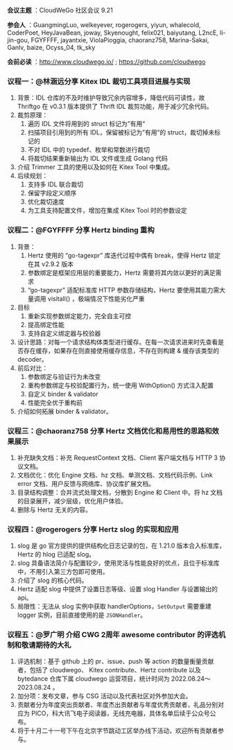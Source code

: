 **会议主题** ：CloudWeGo 社区会议 9.21

**参会人** ：GuangmingLuo, welkeyever, rogerogers, yiyun, whalecold, CoderPoet, HeyJavaBean, joway, Skyenought, felix021, baiyutang, L2ncE, li-jin-gou, FGYFFFF, jayantxie, ViolaPioggia, chaoranz758, Marina-Sakai, Ganlv, baize, Ocyss_04, tk_sky

**会前必读** ：http://www.cloudwego.io/ ; https://github.com/cloudwego

### 议程一：@林涵远分享 Kitex IDL 裁切工具项目进展与实现

1. 背景：IDL 仓库的不及时维护导致冗余内容增多，降低代码可读性，故 Thriftgo 在 v0.3.1 版本提供了 Thrift IDL 裁剪功能，用于减少冗余代码。
2. 裁剪原理：
	1. 遍历 IDL 文件将用到的 struct 标记为”有用“
	2. 扫描项目引用到的所有 IDL，保留被标记为”有用“的 struct，裁切掉未标记的
	3. 不对 IDL 中的 typedef、枚举和常数进行裁切
	4. 将裁切结果重新输出为 IDL 文件或生成 Golang 代码
3. 介绍 Trimmer 工具的使用以及如何在 Kitex Tool 中集成。
4. 后续规划：
	1. 支持多 IDL 联合裁切
	2. 保留字段定义顺序
	3. 优化裁切速度
	4. 为工具支持配置文件，增加在集成 Kitex Tool 时的参数设定
 
### 议程二：@FGYFFFF 分享 Hertz binding 重构

1. 背景：
	1. Hertz 使用的 “go-tagexpr” 库迭代过程中偶有 break，使得 Hertz 锁定在其 v2.9.2 版本
	2. 参数绑定是框架应用层的重要能力，Hertz 需要将其内敛以更好的满足需求
	3. “go-tagexpr” 适配标准库 HTTP 参数存储结构，Hertz 要使用其能力需大量调用 visitall() ，极端情况下性能劣化严重
2. 目标
	1. 重新实现参数绑定能力，完全自主可控
	2. 提高绑定性能
	3. 支持自定义绑定器与校验器
3. 设计思路：对每一个请求结构体类型进行缓存。在每一次请求进来时先查看是否存在缓存，如果存在则直接使用缓存信息，不存在则构建 & 缓存该类型的 decoder。
4. 前后对比：
	1. 参数绑定与验证行为未改变
	2. 重构参数绑定与校验配置行为，统一使用 WithOption() 方式注入配置
	3. 自定义 binder & validator
	4. 性能完全优于重构前
5. 介绍如何拓展 binder & validator。

### 议程三：@chaoranz758 分享 Hertz 文档优化和易用性的思路和效果展示

1. 补充缺失文档：补充 RequestContext 文档、Client 客户端文档与 HTTP 3 协议文档。
2. 文档优化：优化 Engine 文档、hz 文档、单测文档、文档代码示例、Link error 文档、用户反馈与网络库、协议库扩展文档。
3. 目录结构调整：合并流式处理文档，分散到 Engine 和 Client 中。将 hz 文档的目录展开，减少层级，优化用户体验。
4. 删除与 Hertz 无关的内容。

### 议程四：@rogerogers 分享 Hertz slog 的实现和应用

1. slog 是 go 官方提供的提供结构化日志记录的包，在 1.21.0 版本合入标准库，Hertz 的 hlog 已适配 slog。
2. slog 具备语法简介与配置较少，使用灵活与性能良好的优点，且位于标准库中，不用引入第三方包即可使用。
3. 介绍了 slog 的核心代码。
4. Hertz 适配 slog 中提供了设置日志等级、设置 slog Handler 与设置输出的 api。
5. 局限性：无法从 slog 实例中获取 handlerOptions，`SetOutput` 需要重建 logger 实例，目前直接使用的是 `JSONHandler`。

### 议程五：@罗广明 介绍 CWG 2周年 awesome contributor 的评选机制和敬请期待的大礼

1. 评选机制：基于 github 上的 pr、issue、push 等 action 的数量衡量贡献者，包括了 cloudwego、 Kitex contribute、Hertz contribute 以及 bytedance 仓库下属 cloudwego 运营项目，统计时间为 2022.08.24～2023.08.24 。
2. 加分项：发布文章，参与 CSG 活动以及代表社区对外参加大会。
3. 贡献者分为年度突出贡献者、年度杰出贡献者与年度优秀贡献者，礼品分别对应为 PICO，科大讯飞电子阅读器，无线充电器，具体名单后续于公众号公布。
4. 将于十月二十一号下午在北京字节跳动工区举办线下活动，欢迎所有贡献者参与。